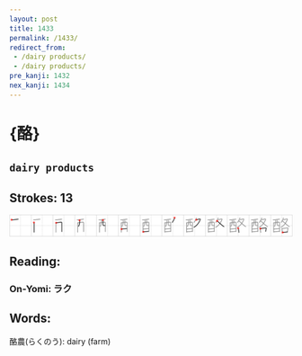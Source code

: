 ```yaml
---
layout: post
title: 1433
permalink: /1433/
redirect_from:
 - /dairy products/
 - /dairy products/
pre_kanji: 1432
nex_kanji: 1434
---
```


# {酪}

## `dairy products`

## Strokes: 13

<div class="stroke"><img src="../images/E985AA.png" /></div>

## Reading:

### On-Yomi: ラク

## Words:

酪農(らくのう): dairy (farm)
